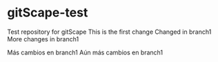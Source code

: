 # gitScape-test
Test repository for gitScape
This is the first change
Changed in branch1
More changes in branch1

Más cambios en branch1
Aún más cambios en branch1